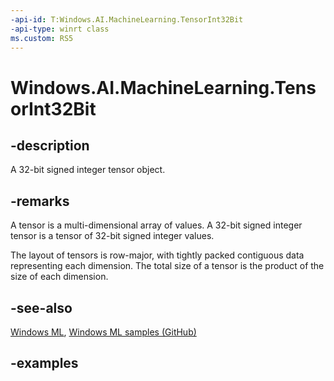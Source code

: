 ```yaml
---
-api-id: T:Windows.AI.MachineLearning.TensorInt32Bit
-api-type: winrt class
ms.custom: RS5
---
```


<!-- Class syntax.
public class TensorInt32Bit : ILearningModelFeatureValue, ITensor
-->

# Windows.AI.MachineLearning.TensorInt32Bit

## -description
A 32-bit signed integer tensor object.

## -remarks
A tensor is a multi-dimensional array of values. A 32-bit signed integer tensor is a tensor of 32-bit signed integer values.

The layout of tensors is row-major, with tightly packed contiguous data representing each dimension. The total size of a tensor is the product of the size of each dimension.

## -see-also
[Windows ML](https://docs.microsoft.com/windows/ai/), [Windows ML samples (GitHub)](https://github.com/Microsoft/Windows-Machine-Learning/tree/master)

## -examples
